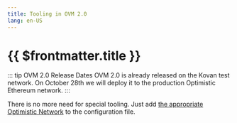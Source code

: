 ```yaml
---
title: Tooling in OVM 2.0
lang: en-US
---
```


# {{ $frontmatter.title }}

::: tip OVM 2.0 Release Dates
OVM 2.0 is already released on the Kovan test network.
On October 28th we will deploy it to the production Optimistic Ethereum network.
:::


There is no more need for special tooling. Just add 
[the appropriate Optimistic Network](/docs/infra/networks.html) to the
configuration file.